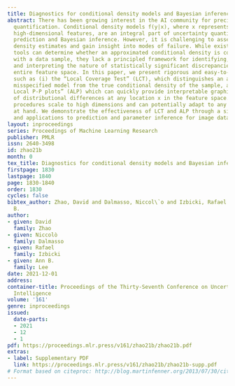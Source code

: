 ```yaml
---
title: Diagnostics for conditional density models and Bayesian inference algorithms
abstract: There has been growing interest in the AI community for precise uncertainty
  quantification. Conditional density models f(y|x), where x represents potentially
  high-dimensional features, are an integral part of uncertainty quantification in
  prediction and Bayesian inference. However, it is challenging to assess conditional
  density estimates and gain insight into modes of failure. While existing diagnostic
  tools can determine whether an approximated conditional density is compatible overall
  with a data sample, they lack a principled framework for identifying, locating,
  and interpreting the nature of statistically significant discrepancies over the
  entire feature space. In this paper, we present rigorous and easy-to-interpret diagnostics
  such as (i) the “Local Coverage Test” (LCT), which distinguishes an arbitrarily
  misspecified model from the true conditional density of the sample, and (ii) “Amortized
  Local P-P plots” (ALP) which can quickly provide interpretable graphical summaries
  of distributional differences at any location x in the feature space. Our validation
  procedures scale to high dimensions and can potentially adapt to any type of data
  at hand. We demonstrate the effectiveness of LCT and ALP through a simulated experiment
  and applications to prediction and parameter inference for image data.
layout: inproceedings
series: Proceedings of Machine Learning Research
publisher: PMLR
issn: 2640-3498
id: zhao21b
month: 0
tex_title: Diagnostics for conditional density models and Bayesian inference algorithms
firstpage: 1830
lastpage: 1840
page: 1830-1840
order: 1830
cycles: false
bibtex_author: Zhao, David and Dalmasso, Niccol\`o and Izbicki, Rafael and Lee, Ann
  B.
author:
- given: David
  family: Zhao
- given: Niccolò
  family: Dalmasso
- given: Rafael
  family: Izbicki
- given: Ann B.
  family: Lee
date: 2021-12-01
address:
container-title: Proceedings of the Thirty-Seventh Conference on Uncertainty in Artificial
  Intelligence
volume: '161'
genre: inproceedings
issued:
  date-parts:
  - 2021
  - 12
  - 1
pdf: https://proceedings.mlr.press/v161/zhao21b/zhao21b.pdf
extras:
- label: Supplementary PDF
  link: https://proceedings.mlr.press/v161/zhao21b/zhao21b-supp.pdf
# Format based on citeproc: http://blog.martinfenner.org/2013/07/30/citeproc-yaml-for-bibliographies/
---
```

